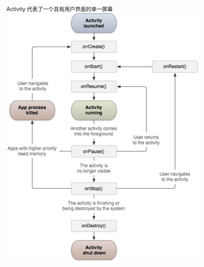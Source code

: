 Activity 代表了一个具有用户界面的单一屏幕
![Activity 生命周期](https://github.com/ZhengyuanHan/CS/blob/main/img/activity%E7%94%9F%E5%91%BD%E5%91%A8%E6%9C%9F.png)
